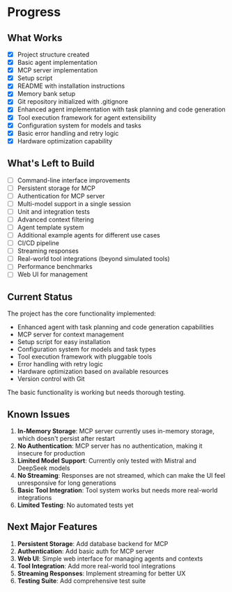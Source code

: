 # Progress

## What Works

- [x] Project structure created
- [x] Basic agent implementation
- [x] MCP server implementation
- [x] Setup script
- [x] README with installation instructions
- [x] Memory bank setup
- [x] Git repository initialized with .gitignore
- [x] Enhanced agent implementation with task planning and code generation
- [x] Tool execution framework for agent extensibility
- [x] Configuration system for models and tasks
- [x] Basic error handling and retry logic
- [x] Hardware optimization capability

## What's Left to Build

- [ ] Command-line interface improvements
- [ ] Persistent storage for MCP
- [ ] Authentication for MCP server
- [ ] Multi-model support in a single session
- [ ] Unit and integration tests
- [ ] Advanced context filtering
- [ ] Agent template system
- [ ] Additional example agents for different use cases
- [ ] CI/CD pipeline
- [ ] Streaming responses
- [ ] Real-world tool integrations (beyond simulated tools)
- [ ] Performance benchmarks
- [ ] Web UI for management

## Current Status

The project has the core functionality implemented:
- Enhanced agent with task planning and code generation capabilities
- MCP server for context management
- Setup script for easy installation
- Configuration system for models and task types
- Tool execution framework with pluggable tools
- Error handling with retry logic
- Hardware optimization based on available resources
- Version control with Git

The basic functionality is working but needs thorough testing.

## Known Issues

1. **In-Memory Storage**: MCP server currently uses in-memory storage, which doesn't persist after restart
2. **No Authentication**: MCP server has no authentication, making it insecure for production
3. **Limited Model Support**: Currently only tested with Mistral and DeepSeek models
4. **No Streaming**: Responses are not streamed, which can make the UI feel unresponsive for long generations
5. **Basic Tool Integration**: Tool system works but needs more real-world integrations
6. **Limited Testing**: No automated tests yet

## Next Major Features

1. **Persistent Storage**: Add database backend for MCP
2. **Authentication**: Add basic auth for MCP server
3. **Web UI**: Simple web interface for managing agents and contexts
4. **Tool Integration**: Add more real-world tool integrations
5. **Streaming Responses**: Implement streaming for better UX
6. **Testing Suite**: Add comprehensive test suite 